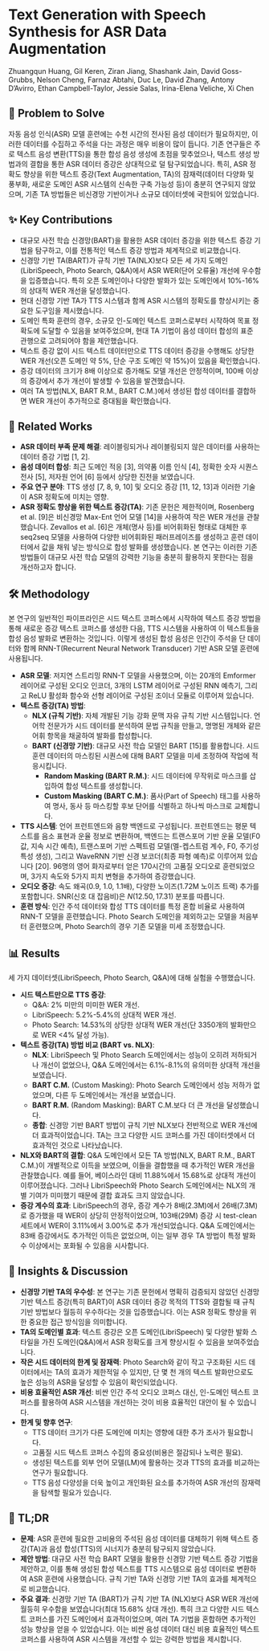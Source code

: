 # Text Generation with Speech Synthesis for ASR Data Augmentation

Zhuangqun Huang, Gil Keren, Ziran Jiang, Shashank Jain, David Goss-Grubbs, Nelson Cheng, Farnaz Abtahi, Duc Le, David Zhang, Antony D’Avirro, Ethan Campbell-Taylor, Jessie Salas, Irina-Elena Veliche, Xi Chen

## 🧩 Problem to Solve

자동 음성 인식(ASR) 모델 훈련에는 수천 시간의 전사된 음성 데이터가 필요하지만, 이러한 데이터를 수집하고 주석을 다는 과정은 매우 비용이 많이 듭니다. 기존 연구들은 주로 텍스트 음성 변환(TTS)을 통한 합성 음성 생성에 초점을 맞추었으나, 텍스트 생성 방법과의 결합을 통한 ASR 데이터 증강은 상대적으로 덜 탐구되었습니다. 특히, ASR 정확도 향상을 위한 텍스트 증강(Text Augmentation, TA)의 잠재력(데이터 다양화 및 풍부화, 새로운 도메인 ASR 시스템의 신속한 구축 가능성 등)이 충분히 연구되지 않았으며, 기존 TA 방법들은 비신경망 기반이거나 소규모 데이터셋에 국한되어 있었습니다.

## ✨ Key Contributions

- 대규모 사전 학습 신경망(BART)을 활용한 ASR 데이터 증강을 위한 텍스트 증강 기법을 탐구하고, 이를 전통적인 텍스트 증강 방법과 체계적으로 비교했습니다.
- 신경망 기반 TA(BART)가 규칙 기반 TA(NLX)보다 모든 세 가지 도메인(LibriSpeech, Photo Search, Q&A)에서 ASR WER(단어 오류율) 개선에 우수함을 입증했습니다. 특히 오픈 도메인이나 다양한 발화가 있는 도메인에서 10%-16%의 상대적 WER 개선을 달성했습니다.
- 현대 신경망 기반 TA가 TTS 시스템과 함께 ASR 시스템의 정확도를 향상시키는 중요한 도구임을 제시했습니다.
- 도메인 특화 훈련의 경우, 소규모 인-도메인 텍스트 코퍼스로부터 시작하여 목표 정확도에 도달할 수 있음을 보여주었으며, 현대 TA 기법이 음성 데이터 합성의 표준 관행으로 고려되어야 함을 제안했습니다.
- 텍스트 증강 없이 시드 텍스트 데이터만으로 TTS 데이터 증강을 수행해도 상당한 WER 개선(오픈 도메인 약 5%, 단순 구조 도메인 약 15%)이 있음을 확인했습니다.
- 증강 데이터의 크기가 8배 이상으로 증가해도 모델 개선은 안정적이며, 100배 이상의 증강에서 추가 개선이 발생할 수 있음을 발견했습니다.
- 여러 TA 방법(NLX, BART R.M., BART C.M.)에서 생성된 합성 데이터를 결합하면 WER 개선이 추가적으로 증대됨을 확인했습니다.

## 📎 Related Works

- **ASR 데이터 부족 문제 해결**: 레이블링되거나 레이블링되지 않은 데이터를 사용하는 데이터 증강 기법 [1, 2].
- **음성 데이터 합성**: 최근 도메인 적응 [3], 의약품 이름 인식 [4], 정확한 숫자 시퀀스 전사 [5], 저자원 언어 [6] 등에서 상당한 진전을 보였습니다.
- **주요 연구 분야**: TTS 생성 [7, 8, 9, 10] 및 오디오 증강 [11, 12, 13]과 이러한 기술이 ASR 정확도에 미치는 영향.
- **ASR 정확도 향상을 위한 텍스트 증강(TA)**: 기존 문헌은 제한적이며, Rosenberg et al. [9]은 비신경망 Max-Ent 언어 모델 [14]을 사용하여 작은 WER 개선을 관찰했습니다. Zevallos et al. [6]은 개체(명사 등)를 비어휘화된 형태로 대체한 후 seq2seq 모델을 사용하여 다양한 비어휘화된 패러프레이즈를 생성하고 훈련 데이터에서 값을 채워 넣는 방식으로 합성 발화를 생성했습니다. 본 연구는 이러한 기존 방법들이 대규모 사전 학습 모델의 강력한 기능을 충분히 활용하지 못한다는 점을 개선하고자 합니다.

## 🛠️ Methodology

본 연구의 일반적인 파이프라인은 시드 텍스트 코퍼스에서 시작하여 텍스트 증강 방법을 통해 새로운 증강 텍스트 코퍼스를 생성한 다음, TTS 시스템을 사용하여 이 텍스트들을 합성 음성 발화로 변환하는 것입니다. 이렇게 생성된 합성 음성은 인간이 주석을 단 데이터와 함께 RNN-T(Recurrent Neural Network Transducer) 기반 ASR 모델 훈련에 사용됩니다.

- **ASR 모델**: 저지연 스트리밍 RNN-T 모델을 사용했으며, 이는 20개의 Emformer 레이어로 구성된 오디오 인코더, 3개의 LSTM 레이어로 구성된 RNN 예측기, 그리고 ReLU 활성화 함수와 선형 레이어로 구성된 조이너 모듈로 이루어져 있습니다.
- **텍스트 증강(TA) 방법**:
  - **NLX (규칙 기반)**: 자체 개발된 기능 강화 문맥 자유 규칙 기반 시스템입니다. 언어학 전문가가 시드 데이터를 분석하여 문법 규칙을 만들고, 명명된 개체와 같은 어휘 항목을 채굴하여 발화를 합성합니다.
  - **BART (신경망 기반)**: 대규모 사전 학습 모델인 BART [15]를 활용합니다. 시드 훈련 데이터의 마스킹된 시퀀스에 대해 BART 모델을 미세 조정하여 작업에 적응시킵니다.
    - **Random Masking (BART R.M.)**: 시드 데이터에 무작위로 마스크를 삽입하여 합성 텍스트를 생성합니다.
    - **Custom Masking (BART C.M.)**: 품사(Part of Speech) 태그를 사용하여 명사, 동사 등 마스킹할 후보 단어를 식별하고 하나씩 마스크로 교체합니다.
- **TTS 시스템**: 언어 프런트엔드와 음향 백엔드로 구성됩니다. 프런트엔드는 평문 텍스트를 음소 표현과 운율 정보로 변환하며, 백엔드는 트랜스포머 기반 운율 모델(F0 값, 지속 시간 예측), 트랜스포머 기반 스펙트럼 모델(멜-켑스트럼 계수, F0, 주기성 특성 생성), 그리고 WaveRNN 기반 신경 보코더(최종 파형 예측)로 이루어져 있습니다 [20]. 96명의 영어 화자로부터 얻은 170시간의 고품질 오디오로 훈련되었으며, 3가지 속도와 5가지 피치 변형을 추가하여 증강했습니다.
- **오디오 증강**: 속도 왜곡(0.9, 1.0, 1.1배), 다양한 노이즈(1.72M 노이즈 트랙) 추가를 포함합니다. SNR(신호 대 잡음비)은 $N(12.50, 17.31)$ 분포를 따릅니다.
- **훈련 방식**: 인간 주석 데이터와 합성 TTS 데이터를 특정 혼합 비율로 사용하여 RNN-T 모델을 훈련했습니다. Photo Search 도메인을 제외하고는 모델을 처음부터 훈련했으며, Photo Search의 경우 기존 모델을 미세 조정했습니다.

## 📊 Results

세 가지 데이터셋(LibriSpeech, Photo Search, Q&A)에 대해 실험을 수행했습니다.

- **시드 텍스트만으로 TTS 증강**:
  - Q&A: 2% 미만의 미미한 WER 개선.
  - LibriSpeech: 5.2%-5.4%의 상대적 WER 개선.
  - Photo Search: 14.53%의 상당한 상대적 WER 개선(단 3350개의 발화만으로 WER <4% 달성 가능).
- **텍스트 증강(TA) 방법 비교 (BART vs. NLX)**:
  - **NLX**: LibriSpeech 및 Photo Search 도메인에서는 성능이 오히려 저하되거나 개선이 없었으나, Q&A 도메인에서는 6.1%-8.1%의 유의미한 상대적 개선을 보였습니다.
  - **BART C.M.** (Custom Masking): Photo Search 도메인에서 성능 저하가 없었으며, 다른 두 도메인에서는 개선을 보였습니다.
  - **BART R.M.** (Random Masking): BART C.M.보다 더 큰 개선을 달성했습니다.
  - **종합**: 신경망 기반 BART 방법이 규칙 기반 NLX보다 전반적으로 WER 개선에 더 효과적이었습니다. TA는 크고 다양한 시드 코퍼스를 가진 데이터셋에서 더 효과적인 것으로 나타났습니다.
- **NLX와 BART의 결합**: Q&A 도메인에서 모든 TA 방법(NLX, BART R.M., BART C.M.)이 개별적으로 이득을 보였으며, 이들을 결합했을 때 추가적인 WER 개선을 관찰했습니다. 예를 들어, 베이스라인 대비 11.88%에서 15.68%로 상대적 개선이 이루어졌습니다. 그러나 LibriSpeech와 Photo Search 도메인에서는 NLX의 개별 기여가 미미했기 때문에 결합 효과도 크지 않았습니다.
- **증강 계수의 효과**: LibriSpeech의 경우, 증강 계수가 8배(2.3M)에서 26배(7.3M)로 증가했을 때 WER이 상당히 안정적이었으며, 103배(29M) 증강 시 test-clean 세트에서 WER이 3.11%에서 3.00%로 추가 개선되었습니다. Q&A 도메인에서는 83배 증강에서도 추가적인 이득은 없었으며, 이는 일부 경우 TA 방법이 특정 발화 수 이상에서는 포화될 수 있음을 시사합니다.

## 🧠 Insights & Discussion

- **신경망 기반 TA의 우수성**: 본 연구는 기존 문헌에서 명확히 검증되지 않았던 신경망 기반 텍스트 증강(특히 BART)이 ASR 데이터 증강 목적의 TTS와 결합될 때 규칙 기반 방법보다 월등히 우수하다는 것을 입증했습니다. 이는 ASR 정확도 향상을 위한 중요한 접근 방식임을 의미합니다.
- **TA의 도메인별 효과**: 텍스트 증강은 오픈 도메인(LibriSpeech) 및 다양한 발화 스타일을 가진 도메인(Q&A)에서 ASR 정확도를 크게 향상시킬 수 있음을 보여주었습니다.
- **작은 시드 데이터의 한계 및 잠재력**: Photo Search와 같이 작고 구조화된 시드 데이터에서는 TA의 효과가 제한적일 수 있지만, 단 몇 천 개의 텍스트 발화만으로도 높은 성능의 ASR을 달성할 수 있음이 확인되었습니다.
- **비용 효율적인 ASR 개선**: 비싼 인간 주석 오디오 코퍼스 대신, 인-도메인 텍스트 코퍼스를 활용하여 ASR 시스템을 개선하는 것이 비용 효율적인 대안이 될 수 있습니다.
- **한계 및 향후 연구**:
  - TTS 데이터 크기가 다른 도메인에 미치는 영향에 대한 추가 조사가 필요합니다.
  - 고품질 시드 텍스트 코퍼스 수집의 중요성(비용은 절감되나 노력은 필요).
  - 생성된 텍스트를 외부 언어 모델(LM)에 활용하는 것과 TTS의 효과를 비교하는 연구가 필요합니다.
  - TTS 음성 다양성을 더욱 높이고 개인화된 요소를 추가하여 ASR 개선의 잠재력을 탐색할 필요가 있습니다.

## 📌 TL;DR

- **문제**: ASR 훈련에 필요한 고비용의 주석된 음성 데이터를 대체하기 위해 텍스트 증강(TA)과 음성 합성(TTS)의 시너지가 충분히 탐구되지 않았습니다.
- **제안 방법**: 대규모 사전 학습 BART 모델을 활용한 신경망 기반 텍스트 증강 기법을 제안하고, 이를 통해 생성된 합성 텍스트를 TTS 시스템으로 음성 데이터로 변환하여 ASR 훈련에 사용했습니다. 규칙 기반 TA와 신경망 기반 TA의 효과를 체계적으로 비교했습니다.
- **주요 결과**: 신경망 기반 TA (BART)가 규칙 기반 TA (NLX)보다 ASR WER 개선에 월등히 우수함을 보였습니다(최대 15.68% 상대 개선). 특히 크고 다양한 시드 텍스트 코퍼스를 가진 도메인에서 효과적이었으며, 여러 TA 기법을 혼합하면 추가적인 성능 향상을 얻을 수 있었습니다. 이는 비싼 음성 데이터 대신 비용 효율적인 텍스트 코퍼스를 사용하여 ASR 시스템을 개선할 수 있는 강력한 방법을 제시합니다.
